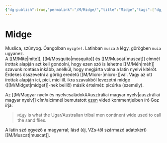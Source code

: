 ```yaml
---
{"dg-publish":true,"permalink":"/M/Midge/","title":"Midge","tags":["dg_uploaded"],"created":"2023-10-21T04:26","updated":"2023-11-08T04:07"}
---
```



# Midge

Muslica, szúnyog. Óangolban `mycg(e)`. Latinban `musca` a légy, görögben `muia` ugyanez.  
A [[M/Mite\|mite]], [[M/Mosquito\|mosquito]] és [[M/Muscat\|muscat]] címnél írottak alapján azt kell gondolni, hogy ezen szó is lehetne [[M/Méh\|méh]] szavunk rontása inkább, anélkül, hogy megjárta volna a latin nyelvi kitérőt. Érdekes összevetni a görög eredetű [[M/Micro-\|micro-]]val. Vagy az ott írottak alapján ici, pici, mici ill. ikra szavakból levezetni midge ([[M/Midget\|midget]]-nek beillő) másik értelmét: picúrka (személy).  

Az [[M/Magyar nyelv és nyelvcsaládok#Ausztráliai magyar nyelv\|ausztráliai magyar nyelv]] cím/alcímnél bemutatott [ezen](https://youtu.be/EnJ_qFgkdZ8) videó kommentjeiben író Goz írja:  
> `Migy` is what the Ugar/Australian tribal men continent wide used to call the sand flies.  

A latin szó egyező a magyarral; lásd (új, VZs-től származó adatokért) [[M/Muscat\|muscat]].  